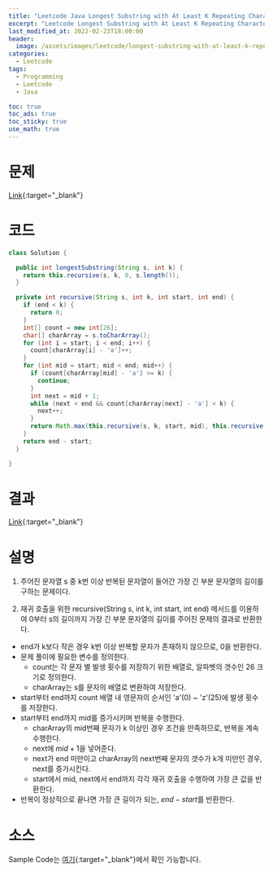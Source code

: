 ```yaml
---
title: "Leetcode Java Longest Substring with At Least K Repeating Characters"
excerpt: "Leetcode Longest Substring with At Least K Repeating Characters Java 풀이"
last_modified_at: 2022-02-23T18:00:00
header:
  image: /assets/images/leetcode/longest-substring-with-at-least-k-repeating-characters.png
categories:
  - Leetcode
tags:
  - Programming
  - Leetcode
  - Java

toc: true
toc_ads: true
toc_sticky: true
use_math: true
---
```

# 문제
[Link](https://leetcode.com/problems/longest-substring-with-at-least-k-repeating-characters/){:target="_blank"}

# 코드
```java
class Solution {

  public int longestSubstring(String s, int k) {
    return this.recursive(s, k, 0, s.length());
  }

  private int recursive(String s, int k, int start, int end) {
    if (end < k) {
      return 0;
    }
    int[] count = new int[26];
    char[] charArray = s.toCharArray();
    for (int i = start; i < end; i++) {
      count[charArray[i] - 'a']++;
    }
    for (int mid = start; mid < end; mid++) {
      if (count[charArray[mid] - 'a'] >= k) {
        continue;
      }
      int next = mid + 1;
      while (next < end && count[charArray[next] - 'a'] < k) {
        next++;
      }
      return Math.max(this.recursive(s, k, start, mid), this.recursive(s, k, next, end));
    }
    return end - start;
  }

}
```

# 결과
[Link](https://leetcode.com/submissions/detail/647324741/){:target="_blank"}

# 설명
1. 주어진 문자열 s 중 k번 이상 반복된 문자열이 들어간 가장 긴 부분 문자열의 길이를 구하는 문제이다.

2. 재귀 호출을 위한 recursive(String s, int k, int start, int end) 메서드를 이용하여 0부터 s의 길이까지 가장 긴 부분 문자열의 길이를 주어진 문제의 결과로 반환한다.
- end가 k보다 작은 경우 k번 이상 반복할 문자가 존재하지 않으므로, 0을 반환한다.
- 문제 풀이에 필요한 변수를 정의한다.
  - count는 각 문자 별 발생 횟수를 저장하기 위한 배열로, 알파벳의 갯수인 26 크기로 정의한다.
  - charArray는 s를 문자의 배열로 변환하여 저장한다.
- start부터 end까지 count 배열 내 영문자의 순서인 'a'(0) ~ 'z'(25)에 발생 횟수를 저장한다.
- start부터 end까지 mid를 증가시키며 반복을 수행한다.
  - charArray의 mid번째 문자가 k 이상인 경우 조건을 만족하므로, 반복을 계속 수행한다.
  - next에 $mid + 1$을 넣어준다.
  - next가 end 미만이고 charArray의 next번째 문자의 갯수가 k개 미만인 경우, next를 증가시킨다.
  - start에서 mid, next에서 end까지 각각 재귀 호출을 수행하여 가장 큰 값을 반환한다.
- 반복이 정상적으로 끝나면 가장 큰 길이가 되는, $end - start$를 반환한다.

# 소스
Sample Code는 [여기](https://github.com/GracefulSoul/leetcode/blob/master/src/main/java/gracefulsoul/problems/LongestSubstringWithAtLeastKRepeatingCharacters.java){:target="_blank"}에서 확인 가능합니다.